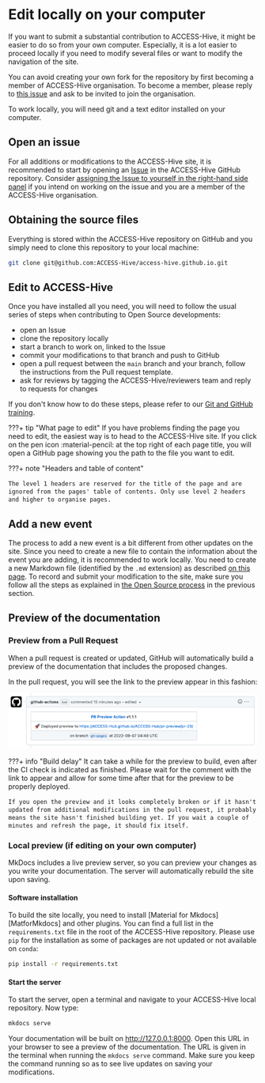 # Edit locally on your computer

If you want to submit a substantial contribution to ACCESS-Hive, it might be easier to do so from your own computer. Especially, it is a lot easier to proceed locally if you need to modify several files or want to modify the navigation of the site.

You can avoid creating your own fork for the repository by first becoming a member of ACCESS-Hive organisation. To become a member, please reply to [this issue][issue-179] and ask to be invited to join the organisation.

To work locally, you will need git and a text editor installed on your computer.

## Open an issue

For all additions or modifications to the ACCESS-Hive site, it is recommended to start by opening an [Issue][Issues] in the ACCESS-Hive GitHub repository. Consider [assigning the Issue to yourself in the right-hand side panel][Assign] if you intend on working on the issue and you are a member of the ACCESS-Hive organisation.

## Obtaining the source files

Everything is stored within the ACCESS-Hive repository on GitHub and you simply need to clone this repository to your local machine:

```bash
git clone git@github.com:ACCESS-Hive/access-hive.github.io.git
```

## Edit to ACCESS-Hive

Once you have installed all you need, you will need to follow the usual series of steps when contributing to Open Source developments:

- open an Issue
- clone the repository locally
- start a branch to work on, linked to the Issue
- commit your modifications to that branch and push to GitHub
- open a pull request between the `main` branch and your branch, follow the instructions from the Pull request template.
- ask for reviews by tagging the ACCESS-Hive/reviewers team and reply to requests for changes

If you don't know how to do these steps, please refer to our [Git and GitHub training][GitHowTo].

???+ tip "What page to edit"
    If you have problems finding the page you need to edit, the easiest way is to head to the ACCESS-Hive site. If you click on the pen icon :material-pencil: at the top right of each page title, you will open a GitHub page showing you the path to the file you want to edit.

???+ note "Headers and table of content"
    
    The level 1 headers are reserved for the title of the page and are ignored from the pages' table of contents. Only use level 2 headers and higher to organise pages.

## Add a new event

The process to add a new event is a bit different from other updates on the site. Since you need to create a new file to contain the information about the event you are adding, it is recommended to work locally. You need to create a new Markdown file (identified by the `.md` extension) as described [on this page][add-event]. To record and submit your modification to the site, make sure you follow all the steps as explained in [the Open Source process][edit-process] in the previous section.

## Preview of the documentation

### Preview from a Pull Request

When a pull request is created or updated, GitHub will automatically build a preview of the documentation that includes the proposed changes.

In the pull request, you will see the link to the preview appear in this fashion:

![PRpreview](../assets/site-preview-PR.png)

???+ info "Build delay"
    It can take a while for the preview to build, even after the CI check is indicated as finished. Please wait for the comment with the link to appear and allow for some time after that for the preview to be properly deployed.

    If you open the preview and it looks completely broken or if it hasn't updated from additional modifications in the pull request, it probably means the site hasn't finished building yet. If you wait a couple of minutes and refresh the page, it should fix itself.

### Local preview (if editing on your own computer)

MkDocs includes a live preview server, so you can preview your changes as you write your documentation. The server will automatically rebuild the site upon saving.

#### Software installation

To build the site locally, you need to install [Material for Mkdocs][MatforMkdocs] and other plugins. You can find a full list in the `requirements.txt` file in the root of the ACCESS-Hive repository. Please use `pip` for the installation as some of packages are not updated or not available on `conda`:

```bash
pip install -r requirements.txt
```

#### Start the server

To start the server, open a terminal and navigate to your ACCESS-Hive local repository. Now type:

```bash
mkdocs serve
```

Your documentation will be built on http://127.0.0.1:8000. Open this URL in your browser to see a preview of the documentation. The URL is given in the terminal when running the `mkdocs serve` command. Make sure you keep the command running so as to see live updates on saving your modifications.

[Issues]: https://github.com/ACCESS-Hive/website/issues
[Assign]: https://docs.github.com/en/issues/tracking-your-work-with-issues/
[GitHowTo]: https://access-nri.github.io/Training/HowTos/GitAndGitHub
[issue-179]: https://github.com/ACCESS-Hive/access-hive.github.io/issues/179
[edit-process]: edit-locally.md#edit-to-access-hive
[add-event]: ../community_resources/events/add_event.md
